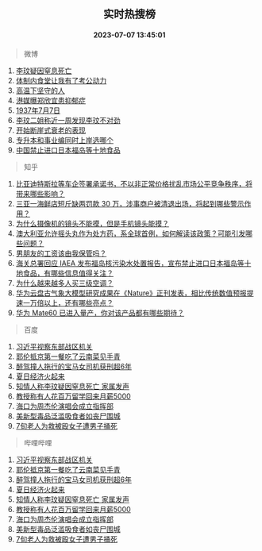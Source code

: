 <div align="center"><h2>实时热搜榜</h2><h4>2023-07-07 13:45:01</h4></div>

> 微博  

1. [李玟疑因窒息死亡](https://s.weibo.com/weibo?q=%23%E6%9D%8E%E7%8E%9F%E7%96%91%E5%9B%A0%E7%AA%92%E6%81%AF%E6%AD%BB%E4%BA%A1%23&t=31&band_rank=1&Refer=top)<br />
2. [体制内食堂让我有了考公动力](https://s.weibo.com/weibo?q=%23%E4%BD%93%E5%88%B6%E5%86%85%E9%A3%9F%E5%A0%82%E8%AE%A9%E6%88%91%E6%9C%89%E4%BA%86%E8%80%83%E5%85%AC%E5%8A%A8%E5%8A%9B%23&t=31&band_rank=2&Refer=top)<br />
3. [高温下坚守的人](https://s.weibo.com/weibo?q=%23%E9%AB%98%E6%B8%A9%E4%B8%8B%E5%9D%9A%E5%AE%88%E7%9A%84%E4%BA%BA%23&t=31&band_rank=3&Refer=top)<br />
4. [港媒曝郑欣宜患抑郁症](https://s.weibo.com/weibo?q=%23%E6%B8%AF%E5%AA%92%E6%9B%9D%E9%83%91%E6%AC%A3%E5%AE%9C%E6%82%A3%E6%8A%91%E9%83%81%E7%97%87%23&t=31&band_rank=4&Refer=top)<br />
5. [1937年7月7日](https://s.weibo.com/weibo?q=%231937%E5%B9%B47%E6%9C%887%E6%97%A5%23&t=31&band_rank=5&Refer=top)<br />
6. [李玟二姐称近一周发现李玟不对劲](https://s.weibo.com/weibo?q=%23%E6%9D%8E%E7%8E%9F%E4%BA%8C%E5%A7%90%E7%A7%B0%E8%BF%91%E4%B8%80%E5%91%A8%E5%8F%91%E7%8E%B0%E6%9D%8E%E7%8E%9F%E4%B8%8D%E5%AF%B9%E5%8A%B2%23&t=31&band_rank=6&Refer=top)<br />
7. [开始断崖式衰老的表现](https://s.weibo.com/weibo?q=%23%E5%BC%80%E5%A7%8B%E6%96%AD%E5%B4%96%E5%BC%8F%E8%A1%B0%E8%80%81%E7%9A%84%E8%A1%A8%E7%8E%B0%23&t=31&band_rank=7&Refer=top)<br />
8. [专升本和事业编同时上岸选哪个](https://s.weibo.com/weibo?q=%23%E4%B8%93%E5%8D%87%E6%9C%AC%E5%92%8C%E4%BA%8B%E4%B8%9A%E7%BC%96%E5%90%8C%E6%97%B6%E4%B8%8A%E5%B2%B8%E9%80%89%E5%93%AA%E4%B8%AA%23&t=31&band_rank=8&Refer=top)<br />
9. [中国禁止进口日本福岛等十地食品](https://s.weibo.com/weibo?q=%23%E4%B8%AD%E5%9B%BD%E7%A6%81%E6%AD%A2%E8%BF%9B%E5%8F%A3%E6%97%A5%E6%9C%AC%E7%A6%8F%E5%B2%9B%E7%AD%89%E5%8D%81%E5%9C%B0%E9%A3%9F%E5%93%81%23&t=31&band_rank=9&Refer=top)<br />

> 知乎  

1. [比亚迪特斯拉等车企签署承诺书，不以非正常价格扰乱市场公平竞争秩序，将带来哪些影响？](https://www.zhihu.com/question/610644843)<br />
2. [三亚一海鲜店短斤缺两罚款 30 万，涉事商户被清退出场，将起到哪些警示作用？](https://www.zhihu.com/question/610555575)<br />
3. [为什么摄像机的镜头不能摸，但是手机镜头能摸？](https://www.zhihu.com/question/610269078)<br />
4. [澳大利亚允许摇头丸作为处方药，系全球首例，如何解读该政策？可能引发哪些问题？](https://www.zhihu.com/question/610426495)<br />
5. [男朋友的工资该由我保管吗？](https://www.zhihu.com/question/609500858)<br />
6. [海关总署回应 IAEA 发布福岛核污染水处置报告，宣布禁止进口日本福岛等十地食品，有哪些信息值得关注？](https://www.zhihu.com/question/610811776)<br />
7. [为什么越来越多人买三级空调？](https://www.zhihu.com/question/601063590)<br />
8. [华为云盘古气象大模型研究成果在《Nature》正刊发表，相比传统数值预报提速一万倍以上，还有哪些亮点？](https://www.zhihu.com/question/610665117)<br />
9. [华为 Mate60 已进入量产，你对该产品都有哪些期待？](https://www.zhihu.com/question/609780307)<br />

> 百度  

1. [习近平视察东部战区机关](https://www.baidu.com/s?wd=%E4%B9%A0%E8%BF%91%E5%B9%B3%E8%A7%86%E5%AF%9F%E4%B8%9C%E9%83%A8%E6%88%98%E5%8C%BA%E6%9C%BA%E5%85%B3&sa=fyb_news&rsv_dl=fyb_news)<br />
2. [耶伦抵京第一餐吃了云南菜见手青](https://www.baidu.com/s?wd=%E8%80%B6%E4%BC%A6%E6%8A%B5%E4%BA%AC%E7%AC%AC%E4%B8%80%E9%A4%90%E5%90%83%E4%BA%86%E4%BA%91%E5%8D%97%E8%8F%9C%E8%A7%81%E6%89%8B%E9%9D%92&sa=fyb_news&rsv_dl=fyb_news)<br />
3. [醉驾撞人拖行的宝马女司机获刑超6年](https://www.baidu.com/s?wd=%E9%86%89%E9%A9%BE%E6%92%9E%E4%BA%BA%E6%8B%96%E8%A1%8C%E7%9A%84%E5%AE%9D%E9%A9%AC%E5%A5%B3%E5%8F%B8%E6%9C%BA%E8%8E%B7%E5%88%91%E8%B6%856%E5%B9%B4&sa=fyb_news&rsv_dl=fyb_news)<br />
4. [夏日经济火起来](https://www.baidu.com/s?wd=%E5%A4%8F%E6%97%A5%E7%BB%8F%E6%B5%8E%E7%81%AB%E8%B5%B7%E6%9D%A5&sa=fyb_news&rsv_dl=fyb_news)<br />
5. [知情人称李玟疑因窒息死亡 家属发声](https://www.baidu.com/s?wd=%E7%9F%A5%E6%83%85%E4%BA%BA%E7%A7%B0%E6%9D%8E%E7%8E%9F%E7%96%91%E5%9B%A0%E7%AA%92%E6%81%AF%E6%AD%BB%E4%BA%A1+%E5%AE%B6%E5%B1%9E%E5%8F%91%E5%A3%B0&sa=fyb_news&rsv_dl=fyb_news)<br />
6. [教授称有人花百万留学回来月薪5000](https://www.baidu.com/s?wd=%E6%95%99%E6%8E%88%E7%A7%B0%E6%9C%89%E4%BA%BA%E8%8A%B1%E7%99%BE%E4%B8%87%E7%95%99%E5%AD%A6%E5%9B%9E%E6%9D%A5%E6%9C%88%E8%96%AA5000&sa=fyb_news&rsv_dl=fyb_news)<br />
7. [海口为周杰伦演唱会成立指挥部](https://www.baidu.com/s?wd=%E6%B5%B7%E5%8F%A3%E4%B8%BA%E5%91%A8%E6%9D%B0%E4%BC%A6%E6%BC%94%E5%94%B1%E4%BC%9A%E6%88%90%E7%AB%8B%E6%8C%87%E6%8C%A5%E9%83%A8&sa=fyb_news&rsv_dl=fyb_news)<br />
8. [美新型毒品泛滥吸食者如丧尸围城](https://www.baidu.com/s?wd=%E7%BE%8E%E6%96%B0%E5%9E%8B%E6%AF%92%E5%93%81%E6%B3%9B%E6%BB%A5%E5%90%B8%E9%A3%9F%E8%80%85%E5%A6%82%E4%B8%A7%E5%B0%B8%E5%9B%B4%E5%9F%8E&sa=fyb_news&rsv_dl=fyb_news)<br />
9. [7旬老人为救被殴女子遭男子捅死](https://www.baidu.com/s?wd=7%E6%97%AC%E8%80%81%E4%BA%BA%E4%B8%BA%E6%95%91%E8%A2%AB%E6%AE%B4%E5%A5%B3%E5%AD%90%E9%81%AD%E7%94%B7%E5%AD%90%E6%8D%85%E6%AD%BB&sa=fyb_news&rsv_dl=fyb_news)<br />

> 哔哩哔哩  

1. [习近平视察东部战区机关](https://www.baidu.com/s?wd=%E4%B9%A0%E8%BF%91%E5%B9%B3%E8%A7%86%E5%AF%9F%E4%B8%9C%E9%83%A8%E6%88%98%E5%8C%BA%E6%9C%BA%E5%85%B3&sa=fyb_news&rsv_dl=fyb_news)<br />
2. [耶伦抵京第一餐吃了云南菜见手青](https://www.baidu.com/s?wd=%E8%80%B6%E4%BC%A6%E6%8A%B5%E4%BA%AC%E7%AC%AC%E4%B8%80%E9%A4%90%E5%90%83%E4%BA%86%E4%BA%91%E5%8D%97%E8%8F%9C%E8%A7%81%E6%89%8B%E9%9D%92&sa=fyb_news&rsv_dl=fyb_news)<br />
3. [醉驾撞人拖行的宝马女司机获刑超6年](https://www.baidu.com/s?wd=%E9%86%89%E9%A9%BE%E6%92%9E%E4%BA%BA%E6%8B%96%E8%A1%8C%E7%9A%84%E5%AE%9D%E9%A9%AC%E5%A5%B3%E5%8F%B8%E6%9C%BA%E8%8E%B7%E5%88%91%E8%B6%856%E5%B9%B4&sa=fyb_news&rsv_dl=fyb_news)<br />
4. [夏日经济火起来](https://www.baidu.com/s?wd=%E5%A4%8F%E6%97%A5%E7%BB%8F%E6%B5%8E%E7%81%AB%E8%B5%B7%E6%9D%A5&sa=fyb_news&rsv_dl=fyb_news)<br />
5. [知情人称李玟疑因窒息死亡 家属发声](https://www.baidu.com/s?wd=%E7%9F%A5%E6%83%85%E4%BA%BA%E7%A7%B0%E6%9D%8E%E7%8E%9F%E7%96%91%E5%9B%A0%E7%AA%92%E6%81%AF%E6%AD%BB%E4%BA%A1+%E5%AE%B6%E5%B1%9E%E5%8F%91%E5%A3%B0&sa=fyb_news&rsv_dl=fyb_news)<br />
6. [教授称有人花百万留学回来月薪5000](https://www.baidu.com/s?wd=%E6%95%99%E6%8E%88%E7%A7%B0%E6%9C%89%E4%BA%BA%E8%8A%B1%E7%99%BE%E4%B8%87%E7%95%99%E5%AD%A6%E5%9B%9E%E6%9D%A5%E6%9C%88%E8%96%AA5000&sa=fyb_news&rsv_dl=fyb_news)<br />
7. [海口为周杰伦演唱会成立指挥部](https://www.baidu.com/s?wd=%E6%B5%B7%E5%8F%A3%E4%B8%BA%E5%91%A8%E6%9D%B0%E4%BC%A6%E6%BC%94%E5%94%B1%E4%BC%9A%E6%88%90%E7%AB%8B%E6%8C%87%E6%8C%A5%E9%83%A8&sa=fyb_news&rsv_dl=fyb_news)<br />
8. [美新型毒品泛滥吸食者如丧尸围城](https://www.baidu.com/s?wd=%E7%BE%8E%E6%96%B0%E5%9E%8B%E6%AF%92%E5%93%81%E6%B3%9B%E6%BB%A5%E5%90%B8%E9%A3%9F%E8%80%85%E5%A6%82%E4%B8%A7%E5%B0%B8%E5%9B%B4%E5%9F%8E&sa=fyb_news&rsv_dl=fyb_news)<br />
9. [7旬老人为救被殴女子遭男子捅死](https://www.baidu.com/s?wd=7%E6%97%AC%E8%80%81%E4%BA%BA%E4%B8%BA%E6%95%91%E8%A2%AB%E6%AE%B4%E5%A5%B3%E5%AD%90%E9%81%AD%E7%94%B7%E5%AD%90%E6%8D%85%E6%AD%BB&sa=fyb_news&rsv_dl=fyb_news)<br />
